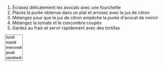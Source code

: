 
<ol>
  <li>Écrasez délicatement les avocats avec une fourchette</li>
  <li>Placez la purée obtenue dans un plat et arrosez avec le jus de citron</li>
  <li>Mélangez pour que le jus de citron empêche la purée d'avocat de noircir</li>
  <li>Mélangez la tomate et le concombre coupés</li>
  <li>Gardez au frais et servir rapidement avec des tortillas</li>
</ol>

<FORM>
<SELECT name="nom" size="5">
  <OPTION>lundi
  
  <OPTION>mardi
  
  <OPTION>mercredi
  <OPTION>jeudi
  <OPTION>vendredi
</SELECT>
</FORM>
